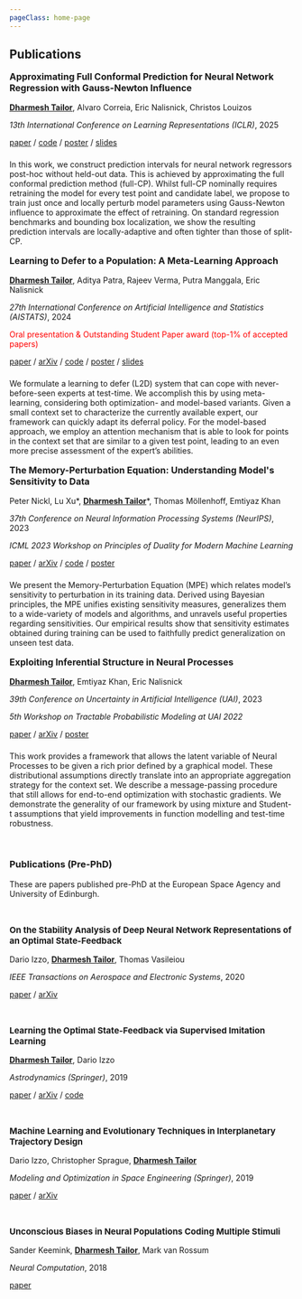 ```yaml
---
pageClass: home-page
---
```


## Publications

<ProjectCard image="/images/approx-fullcp.png">

  **<p style="font-size:16px; ">Approximating Full Conformal Prediction for Neural Network Regression with Gauss-Newton Influence</p>**
  **<u>Dharmesh Tailor</u>**, Alvaro Correia, Eric Nalisnick, Christos Louizos
  
  *<span style="font-size:14px">13th International Conference on Learning Representations (ICLR)</span>*, <span style="font-size:14px">2025</span>

  [paper](https://openreview.net/forum?id=vcX0k4rGTt) / [code](https://github.com/Qualcomm-AI-research/newton-influence-conformal) / [poster](../docs/poster_iclr25.pdf) / [slides](../docs/slides_iclr25.pdf)
  
  <!-- <p>&nbsp;</p> -->
  
  <p style="font-size:14px; padding-top:0.5rem">In this work, we construct prediction intervals for neural network regressors post-hoc without held-out data. This is achieved by approximating the full conformal prediction method (full-CP). Whilst full-CP nominally requires retraining the model for every test point and candidate label, we propose to train just once and locally perturb model parameters using Gauss-Newton influence to approximate the effect of retraining. On standard regression benchmarks and bounding box localization, we show the resulting prediction intervals are locally-adaptive and often tighter than those of split-CP.</p>

</ProjectCard>

<ProjectCard image="/images/l2d_meta.png">

  **<p style="font-size:16px; ">Learning to Defer to a Population: A Meta-Learning Approach</p>**
  **<u>Dharmesh Tailor</u>**, Aditya Patra, Rajeev Verma, Putra Manggala, Eric Nalisnick
  
  *<span style="font-size:14px">27th International Conference on Artificial Intelligence and Statistics (AISTATS)</span>*, <span style="font-size:14px">2024</span>
  
  <p style="color:red; font-size:14px">Oral presentation & Outstanding Student Paper award (top-1% of accepted papers)</p>
  
  [paper](https://proceedings.mlr.press/v238/tailor24a.html) / [arXiv](https://arxiv.org/abs/2403.02683) / [code](https://github.com/dvtailor/meta-l2d) / [poster](../docs/poster_aistats24.pdf) / [slides](../docs/slides_aistats24.pdf)
  
  <!-- <p>&nbsp;</p> -->
  
  <p style="font-size:14px; padding-top:0.5rem">We formulate a learning to defer (L2D) system that can cope with never-before-seen experts at test-time. We accomplish this by using meta-learning, considering both optimization- and model-based variants. Given a small context set to characterize the currently available expert, our framework can quickly adapt its deferral policy. For the model-based approach, we employ an attention mechanism that is able to look for points in the context set that are similar to a given test point, leading to an even more precise assessment of the expert’s abilities.</p>

</ProjectCard>

<ProjectCard image="/images/memory-perturbation.png">

  **<p style="font-size:16px; ">The Memory-Perturbation Equation: Understanding Model's Sensitivity to Data</p>**
  Peter Nickl, Lu Xu*, <u>**Dharmesh Tailor**</u>*, Thomas Möllenhoff, Emtiyaz Khan
  
  *<span style="font-size:14px">37th Conference on Neural Information Processing Systems (NeurIPS)</span>*, <span style="font-size:14px">2023</span>
  
  *<span style="font-size:14px">ICML 2023 Workshop on Principles of Duality for Modern Machine Learning</span>*
  
  [paper](https://papers.nips.cc/paper_files/paper/2023/hash/550ab405d0addd3de5b70e57b44878df-Abstract-Conference.html) / [arXiv](https://arxiv.org/abs/2310.19273) / [code](https://github.com/team-approx-bayes/memory-perturbation) / [poster](https://pnickl.github.io/docs/mpe_neurips23.pdf)
  
  <!-- <p>&nbsp;</p> -->
  
  <p style="font-size:14px; padding-top:0.5rem">We present the Memory-Perturbation Equation (MPE) which relates model’s sensitivity to perturbation in its training data. Derived using Bayesian principles, the MPE unifies existing sensitivity measures, generalizes them to a wide-variety of models and algorithms, and unravels useful properties regarding sensitivities. Our empirical results show that sensitivity estimates obtained during training can be used to faithfully predict generalization on unseen test data.</p>

</ProjectCard>

<ProjectCard image="/images/neural-process.png">

  **<p style="font-size:16px; ">Exploiting Inferential Structure in Neural Processes</p>**
  <u>**Dharmesh Tailor**</u>, Emtiyaz Khan, Eric Nalisnick
  
  *<span style="font-size:14px">39th Conference on Uncertainty in Artificial Intelligence (UAI)</span>*, <span style="font-size:14px">2023</span>
  
  *<span style="font-size:14px">5th Workshop on Tractable Probabilistic Modeling at UAI 2022</span>*
  
  [paper](https://proceedings.mlr.press/v216/tailor23a.html) / [arXiv](https://arxiv.org/abs/2306.15169) / [poster](../docs/poster_uai23.pdf)
  
  <!-- <p>&nbsp;</p> -->
  
  <p style="font-size:14px; padding-top:0.5rem">This work provides a framework that allows the latent variable of Neural Processes to be given a rich prior defined by a graphical model. These distributional assumptions directly translate into an appropriate aggregation strategy for the context set. We describe a message-passing procedure that still allows for end-to-end optimization with stochastic gradients. We demonstrate the generality of our framework by using mixture and Student-t assumptions that yield improvements in function modelling and test-time robustness.</p>

</ProjectCard>

<p>&nbsp;</p>

### Publications (Pre-PhD)

<!-- <p>&nbsp;</p> -->
These are papers published pre-PhD at the European Space Agency and University of Edinburgh.

<ProjectCard image="/images/stability.png" hideBorder=true>

  <p>&nbsp;</p>

  **<p style="font-size:15px; ">On the Stability Analysis of Deep Neural Network Representations of an Optimal State-Feedback</p>**
  Dario Izzo, <u>**Dharmesh Tailor**</u>, Thomas Vasileiou
  
  *<span style="font-size:14px">IEEE Transactions on Aerospace and Electronic Systems</span>*, <span style="font-size:14px">2020</span>
  
  [paper](https://ieeexplore.ieee.org/document/9149837) / [arXiv](https://arxiv.org/abs/1812.02532)

</ProjectCard>

<ProjectCard image="/images/imitation.png" hideBorder=true>

  <p>&nbsp;</p>

  **<p style="font-size:15px; ">Learning the Optimal State-Feedback via Supervised Imitation Learning</p>**
  <u>**Dharmesh Tailor**</u>, Dario Izzo
  
  *<span style="font-size:14px">Astrodynamics (Springer)</span>*, <span style="font-size:14px">2019</span>
  
  [paper](https://link.springer.com/article/10.1007/s42064-019-0054-0) / [arXiv](https://arxiv.org/abs/1901.02369) / [code](https://github.com/dvtailor/dnn-control)

</ProjectCard>

<ProjectCard image="/images/interplanetary.png" hideBorder=true>

  <p>&nbsp;</p>

  **<p style="font-size:15px; ">Machine Learning and Evolutionary Techniques in Interplanetary Trajectory Design</p>**
  Dario Izzo, Christopher Sprague, <u>**Dharmesh Tailor**</u>
  
  *<span style="font-size:14px">Modeling and Optimization in Space Engineering (Springer)</span>*, <span style="font-size:14px">2019</span>
  
  [paper](https://link.springer.com/chapter/10.1007/978-3-030-10501-3_8) / [arXiv](https://arxiv.org/abs/1802.00180)

</ProjectCard>

<ProjectCard image="/images/neural-populations.png" hideBorder=true>

  <p>&nbsp;</p>

  **<p style="font-size:15px; ">Unconscious Biases in Neural Populations Coding Multiple Stimuli</p>**
  Sander Keemink, <u>**Dharmesh Tailor**</u>, Mark van Rossum

  
  *<span style="font-size:14px">Neural Computation</span>*, <span style="font-size:14px">2018</span>
  
  [paper](https://www.mitpressjournals.org/doi/full/10.1162/neco_a_01130)

</ProjectCard>



<!-- Custom style for this page -->

<style lang="stylus">

.theme-container.home-page .page
  font-size 15px
  font-family "lucida grande", "lucida sans unicode", lucida, "Helvetica Neue", Helvetica, Arial, sans-serif;
  p
    margin 0 0 0.5rem
  p, ul, ol
    line-height normal
  a
    font-weight normal
  .theme-default-content:not(.custom) > h2
    margin-bottom 0.5rem
  .theme-default-content:not(.custom) > h2:first-child + p
    margin-top 0.5rem
  .theme-default-content:not(.custom) > h3
    padding-top 4rem

  /* Override */
  .md-card
    margin-top 0.5em
    .card-image
      padding 0.2rem
    .card-content p
      -webkit-margin-after 0.2em

@media (max-width: 419px)
  .theme-container.home-page .page
    p, ul, ol
      line-height 1.5

    .md-card
      .card-image
        img 
          width 100%
          max-width 400px

</style>